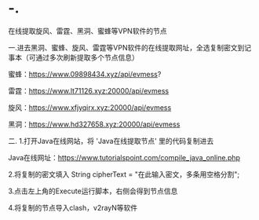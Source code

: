 # -.
在线提取旋风、雷霆、黑洞、蜜蜂等VPN软件的节点

一.进去黑洞、蜜蜂、旋风、雷霆等VPN软件的在线提取网址，全选复制密文到记事本（可通过多次刷新提取多个节点信息）

蜜蜂：https://www.09898434.xyz/api/evmess?

雷霆：https://www.lt71126.xyz:20000/api/evmess

旋风：https://www.xfjyqirx.xyz:20000/api/evmess

黑洞：https://www.hd327658.xyz:20000/api/evmess

二.
1.打开Java在线网站，将 'Java在线提取节点' 里的代码复制进去

Java在线网址：https://www.tutorialspoint.com/compile_java_online.php

2.将复制的密文填入 String cipherText = "在此输入密文，多条用空格分割";

3.点击左上角的Execute运行脚本，右侧会得到节点信息

4.将复制的节点导入clash，v2rayN等软件
